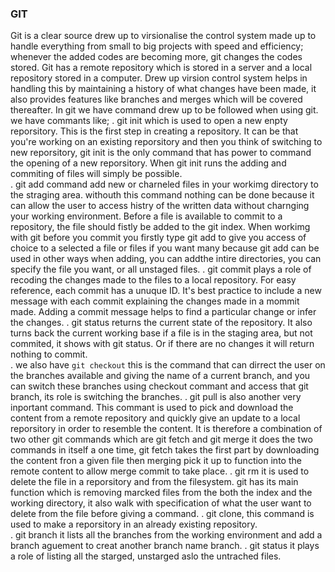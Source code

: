  ### GIT
 Git is a clear source drew up to virsionalise the control system made up to handle everything from
 small to big projects with speed and efficiency; whenever the added codes are becoming
  more, git changes the codes stored. Git has a remote repository which is stored in a server and a local
   repository stored in a computer. Drew up virsion control system helps in handling this by maintaining a history of what changes have been made, it also provides features like 
 branches and merges which will be covered thereafter.
  In git we have command drew up to be followed when using git. we have commants like;
 . git init which is used to open a new enpty reporsitory. This is the first step in creating a repository. It can be that you're working on an existing reporsitory and then you think of switching to new reporsitory, git init is the only command that has power to command the opening of a new reporsitory.
 When git init runs the adding and commiting of files will simply be possible.  
 . git add command add new or charneled files in your workimg directory to the straging area. withouth 
 this command nothing can be done because it can allow the user to access histry of the written 
 data without charnging your working environment. Before a file is available to commit to a repository, the file should fistly be added to the git index.  When workimg with git before you commit
 you firstly type git add to give you access of choice to a selected a file or files if you want many because git add can be used in other ways when adding, you can addthe intire directories, you can specify the file you want, or all unstaged files.
 . git commit plays a role of recoding the changes made to the files to a local repository. For easy reference, each commit has a unuque ID. It's best practice to include a new message with each commit explaining the changes made in a mommit made. Adding a commit message helps to find a particular change or infer the changes.
 . git status returns the current state of the repository. It also turns back the current working base if a file is in the staging area, but not commited, it shows with git status. Or if there are no changes it will return nothing to commit.  
 . we also have ```git checkout``` this is the command that can dirrect the user on the branches available
 and giving the name of a current branch, and you can switch these branches using checkout commant
 and access that git branch, its role is switching the branches.
 . git pull is also another very inportant command. This commant is used to pick and download the content
 from a remote repository and quickly give an update to a local reporsitory in order to resemble the 
 content. It is therefore a combination of two other git commands which are git fetch and git merge 
 it does the two commands in itself a one time, git fetch takes the first part by downloading the content
 fron a given file then merging pick it up to function into the remote content to allow merge commit to 
 take place.
 . git rm it is used to delete the file in a reporsitory and from the filesystem.
 git has its main function which is removing marcked files from the both the index and the working 
 directory, it also walk with specification of what the user want to delete from the file before 
 giving a command. 
 . git clone, this command is used to make a reporsitory in an already existing repository.   
. git branch it lists all the branches from the working environment and add a branch aguement to creat 
another branch name branch.
. git status it plays a role of listing all the starged, unstarged aslo the untrached files.
